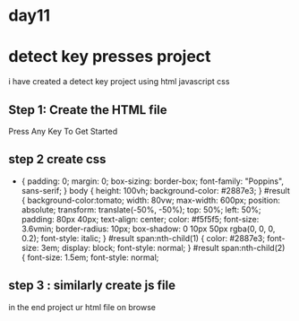 # day11

# detect key presses project

i have created a detect key project using html javascript css
## Step 1: Create the HTML file

<!DOCTYPE html>
<html lang="en">
  <head>
    <meta name="viewport" content="width=device-width, initial-scale=1.0" />
    <title>Detect Key Presses</title>
    <!-- Google Fonts -->
    <link
      href="https://fonts.googleapis.com/css2?family=Poppins:wght@500&display=swap"
      rel="stylesheet"
    />
    <!-- Stylesheet-->
    <link rel="stylesheet" href="style.css" />
  </head>
  <body>
    <div id="result">Press Any Key To Get Started</div>
    <!-- Script -->
    <script src="script.js"></script>
  </body>
</html>

## step 2 create css
* {
  padding: 0;
  margin: 0;
  box-sizing: border-box;
  font-family: "Poppins", sans-serif;
}
body {
  height: 100vh;
  background-color: #2887e3;
}
#result {
  background-color:tomato;
  width: 80vw;
  max-width: 600px;
  position: absolute;
  transform: translate(-50%, -50%);
  top: 50%;
  left: 50%;
  padding: 80px 40px;
  text-align: center;
  color: #f5f5f5;
  font-size: 3.6vmin;
  border-radius: 10px;
  box-shadow: 0 10px 50px rgba(0, 0, 0, 0.2);
  font-style: italic;
}
#result span:nth-child(1) {
  color: #2887e3;
  font-size: 3em;
  display: block;
  font-style: normal;
}
#result span:nth-child(2) {
  font-size: 1.5em;
  font-style: normal;

## step 3 : similarly create js file

in the end project ur html file on browse


